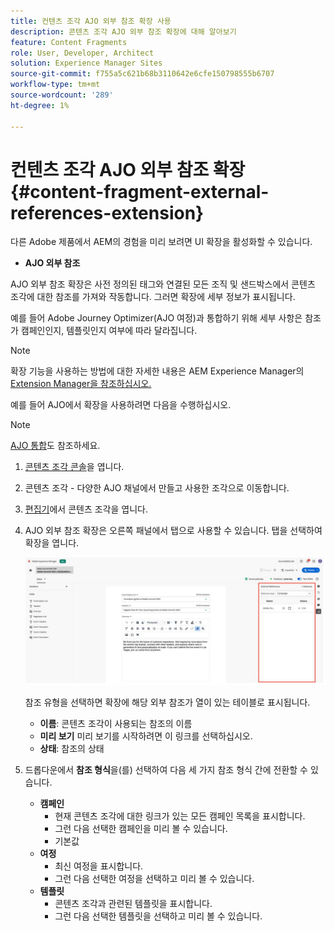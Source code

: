 ```yaml
---
title: 컨텐츠 조각 AJO 외부 참조 확장 사용
description: 콘텐츠 조각 AJO 외부 참조 확장에 대해 알아보기
feature: Content Fragments
role: User, Developer, Architect
solution: Experience Manager Sites
source-git-commit: f755a5c621b68b3110642e6cfe150798555b6707
workflow-type: tm+mt
source-wordcount: '289'
ht-degree: 1%

---
```



# 컨텐츠 조각 AJO 외부 참조 확장 {#content-fragment-external-references-extension}

다른 Adobe 제품에서 AEM의 경험을 미리 보려면 UI 확장을 활성화할 수 있습니다.

* **AJO 외부 참조**

AJO 외부 참조 확장은 사전 정의된 태그와 연결된 모든 조직 및 샌드박스에서 콘텐츠 조각에 대한 참조를 가져와 작동합니다. 그러면 확장에 세부 정보가 표시됩니다.

예를 들어 Adobe Journey Optimizer(AJO 여정)과 통합하기 위해 세부 사항은 참조가 캠페인인지, 템플릿인지 여부에 따라 달라집니다.

>[!NOTE]
>
>확장 기능을 사용하는 방법에 대한 자세한 내용은 AEM Experience Manager의 [Extension Manager을 참조하십시오.](https://developer.adobe.com/uix/docs/extension-manager/)

예를 들어 AJO에서 확장을 사용하려면 다음을 수행하십시오.

>[!NOTE]
>
>[AJO 통합](https://experienceleague.adobe.com/en/docs/journey-optimizer/using/integrations/aem-fragments)도 참조하세요.

1. [콘텐츠 조각 콘솔](/help/sites-cloud/administering/content-fragments/overview.md#content-fragments-console)을 엽니다.

1. 콘텐츠 조각 - 다양한 AJO 채널에서 만들고 사용한 조각으로 이동합니다.

1. [편집기](/help/sites-cloud/administering/content-fragments/managing.md#editing-the-content-of-your-fragment)에서 콘텐츠 조각을 엽니다.

1. AJO 외부 참조 확장은 오른쪽 패널에서 탭으로 사용할 수 있습니다. 탭을 선택하여 확장을 엽니다.

   ![AJO 외부 참조 확장](/help/sites-cloud/administering/content-fragments/assets/cf-ajo-fragment-external-references-extension.png)

   참조 유형을 선택하면 확장에 해당 외부 참조가 열이 있는 테이블로 표시됩니다.

   * **이름**: 콘텐츠 조각이 사용되는 참조의 이름
   * **미리 보기** 미리 보기를 시작하려면 이 링크를 선택하십시오.
   * **상태**: 참조의 상태

1. 드롭다운에서 **참조 형식**&#x200B;을(를) 선택하여 다음 세 가지 참조 형식 간에 전환할 수 있습니다.

   * **캠페인**
      * 현재 콘텐츠 조각에 대한 링크가 있는 모든 캠페인 목록을 표시합니다.
      * 그런 다음 선택한 캠페인을 미리 볼 수 있습니다.
      * 기본값
   * **여정**
      * 최신 여정을 표시합니다.
      * 그런 다음 선택한 여정을 선택하고 미리 볼 수 있습니다.
   * **템플릿**
      * 콘텐츠 조각과 관련된 템플릿을 표시합니다.
      * 그런 다음 선택한 템플릿을 선택하고 미리 볼 수 있습니다.